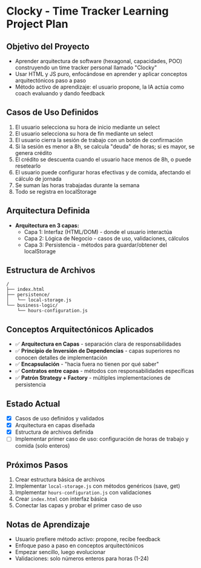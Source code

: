 # Clocky - Time Tracker Learning Project Plan

## Objetivo del Proyecto
- Aprender arquitectura de software (hexagonal, capacidades, POO) construyendo un time tracker personal llamado "Clocky"
- Usar HTML y JS puro, enfocándose en aprender y aplicar conceptos arquitectónicos paso a paso
- Método activo de aprendizaje: el usuario propone, la IA actúa como coach evaluando y dando feedback

## Casos de Uso Definidos
1. El usuario selecciona su hora de inicio mediante un select
2. El usuario selecciona su hora de fin mediante un select
3. El usuario cierra la sesión de trabajo con un botón de confirmación
4. Si la sesión es menor a 8h, se calcula "deuda" de horas; si es mayor, se genera crédito
5. El crédito se descuenta cuando el usuario hace menos de 8h, o puede resetearlo
6. El usuario puede configurar horas efectivas y de comida, afectando el cálculo de jornada
7. Se suman las horas trabajadas durante la semana
8. Todo se registra en localStorage

## Arquitectura Definida
- **Arquitectura en 3 capas:**
  - Capa 1: Interfaz (HTML/DOM) - donde el usuario interactúa
  - Capa 2: Lógica de Negocio - casos de uso, validaciones, cálculos
  - Capa 3: Persistencia - métodos para guardar/obtener del localStorage

## Estructura de Archivos
```
/
├── index.html
├── persistence/
│   └── local-storage.js
└── business-logic/
    └── hours-configuration.js
```

## Conceptos Arquitectónicos Aplicados
- ✅ **Arquitectura en Capas** - separación clara de responsabilidades
- ✅ **Principio de Inversión de Dependencias** - capas superiores no conocen detalles de implementación
- ✅ **Encapsulación** - "hacia fuera no tienen por qué saber"
- ✅ **Contratos entre capas** - métodos con responsabilidades específicas
- ✅ **Patrón Strategy + Factory** - múltiples implementaciones de persistencia

## Estado Actual
- [x] Casos de uso definidos y validados
- [x] Arquitectura en capas diseñada
- [x] Estructura de archivos definida
- [ ] Implementar primer caso de uso: configuración de horas de trabajo y comida (solo enteros)

## Próximos Pasos
1. Crear estructura básica de archivos
2. Implementar `local-storage.js` con métodos genéricos (save, get)
3. Implementar `hours-configuration.js` con validaciones
4. Crear `index.html` con interfaz básica
5. Conectar las capas y probar el primer caso de uso

## Notas de Aprendizaje
- Usuario prefiere método activo: propone, recibe feedback
- Enfoque paso a paso en conceptos arquitectónicos
- Empezar sencillo, luego evolucionar
- Validaciones: solo números enteros para horas (1-24)

